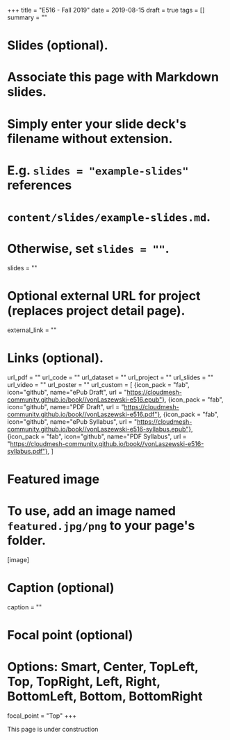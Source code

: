 +++
title = "E516 - Fall 2019"
date = 2019-08-15
draft = true
tags = []
summary = ""

# Slides (optional).
#   Associate this page with Markdown slides.
#   Simply enter your slide deck's filename without extension.
#   E.g. `slides = "example-slides"` references 
#   `content/slides/example-slides.md`.
#   Otherwise, set `slides = ""`.
slides = ""

# Optional external URL for project (replaces project detail page).
external_link = ""


# Links (optional).
url_pdf = ""
url_code = ""
url_dataset = ""
url_project = ""
url_slides = ""
url_video = ""
url_poster = ""
url_custom = [
{icon_pack = "fab", icon="github", name="ePub Draft", url = "https://cloudmesh-community.github.io/book//vonLaszewski-e516.epub"},
{icon_pack = "fab", icon="github", name="PDF Draft", url = "https://cloudmesh-community.github.io/book//vonLaszewski-e516.pdf"},
{icon_pack = "fab", icon="github", name="ePub Syllabus", url = "https://cloudmesh-community.github.io/book//vonLaszewski-e516-syllabus.epub"},
{icon_pack = "fab", icon="github", name="PDF Syllabus", url = "https://cloudmesh-community.github.io/book//vonLaszewski-e516-syllabus.pdf"},
]

# Featured image
# To use, add an image named `featured.jpg/png` to your page's folder. 
[image]
  # Caption (optional)
  caption = ""

  # Focal point (optional)
  # Options: Smart, Center, TopLeft, Top, TopRight, Left, Right, BottomLeft, Bottom, BottomRight
  focal_point = "Top"
+++


This page is under construction